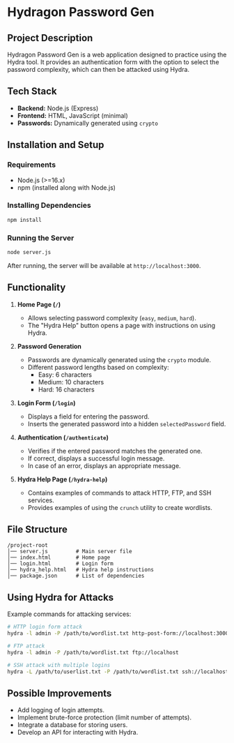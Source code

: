 
# Hydragon Password Gen

## Project Description
Hydragon Password Gen is a web application designed to practice using the Hydra tool. It provides an authentication form with the option to select the password complexity, which can then be attacked using Hydra.

## Tech Stack
- **Backend:** Node.js (Express)
- **Frontend:** HTML, JavaScript (minimal)
- **Passwords:** Dynamically generated using `crypto`

## Installation and Setup
### Requirements
- Node.js (>=16.x)
- npm (installed along with Node.js)

### Installing Dependencies
```sh
npm install
```

### Running the Server
```sh
node server.js
```
After running, the server will be available at `http://localhost:3000`.

## Functionality
1. **Home Page (`/`)**
   - Allows selecting password complexity (`easy`, `medium`, `hard`).
   - The "Hydra Help" button opens a page with instructions on using Hydra.

2. **Password Generation**
   - Passwords are dynamically generated using the `crypto` module.
   - Different password lengths based on complexity:
     - Easy: 6 characters
     - Medium: 10 characters
     - Hard: 16 characters

3. **Login Form (`/login`)**
   - Displays a field for entering the password.
   - Inserts the generated password into a hidden `selectedPassword` field.

4. **Authentication (`/authenticate`)**
   - Verifies if the entered password matches the generated one.
   - If correct, displays a successful login message.
   - In case of an error, displays an appropriate message.

5. **Hydra Help Page (`/hydra-help`)**
   - Contains examples of commands to attack HTTP, FTP, and SSH services.
   - Provides examples of using the `crunch` utility to create wordlists.

## File Structure
```
/project-root
│── server.js         # Main server file
│── index.html        # Home page
│── login.html        # Login form
│── hydra_help.html   # Hydra help instructions
│── package.json      # List of dependencies
```

## Using Hydra for Attacks
Example commands for attacking services:
```sh
# HTTP login form attack
hydra -l admin -P /path/to/wordlist.txt http-post-form://localhost:3000/login

# FTP attack
hydra -l admin -P /path/to/wordlist.txt ftp://localhost

# SSH attack with multiple logins
hydra -L /path/to/userlist.txt -P /path/to/wordlist.txt ssh://localhost
```

## Possible Improvements
- Add logging of login attempts.
- Implement brute-force protection (limit number of attempts).
- Integrate a database for storing users.
- Develop an API for interacting with Hydra.


